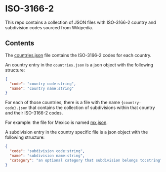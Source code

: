 # ISO-3166-2

This repo contains a collection of JSON files with ISO-3166-2 country and subdivision codes sourced from Wikipedia.


## Contents

The [countries.json](countries.json) file contains the ISO-3166-2 codes for each country.

An country entry in the `countries.json` is a json object with the following structure:

```json
{
  "code": "country code:string",
  "name": "country name:string"
}
```

For each of those countries, there is a file with the name `{country-code}.json` that contains the collection of subdivisions within that country and their ISO-3166-2 codes. 

For example: the file for Mexico is named [mx.json](mx.json).

A subdivision entry in the country specific file is a json object with the following structure:

```json
{
  "code": "subdivision code:string",
  "name": "subdivision name:string",
  "category": "an optional category that subdivision belongs to:string"
}
```